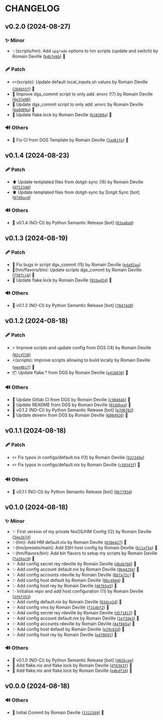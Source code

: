 <!-- markdownlint-disable-file -->
# CHANGELOG

## v0.2.0 (2024-08-27)

### ✨ Minor

  * ✨(scripts/hm): Add `upgrade` options to hm scripts (update and switch) by Romain Deville ([`b4b7ebb`](https://framagit.org/rdeville-private/dotfiles/nixos-data/-/commit/b4b7ebb638643b412bc98ae98285c38172973b7d)) 🔏

### 🩹 Patch

  * ✏️(scripts): Update default local_inputs.sh values by Romain Deville ([`284b55f`](https://framagit.org/rdeville-private/dotfiles/nixos-data/-/commit/284b55fa39fea1116df419c882036dc95aa39b6b)) 🔏
  * 🐛 Improve dgs_commit script to only add .envrc (!7) by Romain Deville ([`6e37e06`](https://framagit.org/rdeville-private/dotfiles/nixos-data/-/commit/6e37e068bc8661c72404a3094d0d0414d811e64a))
  * 🐛 Update dgs_commit script to only add .envrc by Romain Deville ([`6a0d09a`](https://framagit.org/rdeville-private/dotfiles/nixos-data/-/commit/6a0d09a61500dcb0b9a561fc258faa1ded82808b)) 🔏
  * 📌 Update flake.lock by Romain Deville ([`b18309a`](https://framagit.org/rdeville-private/dotfiles/nixos-data/-/commit/b18309a62e33c79cde13038451502aba14b0776d)) 🔏

### 🔊 Others

  * 💚 Fix CI from DGS Template by Romain Deville ([`3ad81fe`](https://framagit.org/rdeville-private/dotfiles/nixos-data/-/commit/3ad81fe15cb3a2342917c9d4c1c480fd69465574)) 🔏

## v0.1.4 (2024-08-23)

### 🩹 Patch

  * ⬆️ Update templated files from dotgit-sync (!6) by Romain Deville ([`d752348`](https://framagit.org/rdeville-private/dotfiles/nixos-data/-/commit/d752348d893b82798c2b4d11d836662972b6f81b))
  * ⬆️ Update templated files from dotgit-sync by Dotgit Sync [bot] ([`87d9acd`](https://framagit.org/rdeville-private/dotfiles/nixos-data/-/commit/87d9acd7f7e4114cd37fc418bfc90f0e5171a10f))

### 🔊 Others

  * 🔖 v0.1.4 (NO-CI) by Python Semantic Release [bot] ([`03aa0a0`](https://framagit.org/rdeville-private/dotfiles/nixos-data/-/commit/03aa0a05b051dda192c9652dd87ac018151f0b63))

## v0.1.3 (2024-08-19)

### 🩹 Patch

  * 🐛 Fix bugs in script dgs_commit (!5) by Romain Deville ([`eda92aa`](https://framagit.org/rdeville-private/dotfiles/nixos-data/-/commit/eda92aa0b5a2c90641407d6fd1cbf2cf83468ed0))
  * 🐛(hm/flavors/bin): Update scripts dgs_commit by Romain Deville ([`f587ccb`](https://framagit.org/rdeville-private/dotfiles/nixos-data/-/commit/f587ccb6e0918fffe12db82d0c14afa9537ef8bf)) 🔏
  * 📌 Update flake.lock by Romain Deville ([`92da424`](https://framagit.org/rdeville-private/dotfiles/nixos-data/-/commit/92da424ddd41f5cf52c774fc8fd2e7c280313bf3)) 🔏

### 🔊 Others

  * 🔖 v0.1.3 (NO-CI) by Python Semantic Release [bot] ([`78474d8`](https://framagit.org/rdeville-private/dotfiles/nixos-data/-/commit/78474d8b6ee435321823f5848fd933ee2953cad3))

## v0.1.2 (2024-08-18)

### 🩹 Patch

  * ⚡️ Improve scripts and update config from DGS (!4) by Romain Deville ([`82cd728`](https://framagit.org/rdeville-private/dotfiles/nixos-data/-/commit/82cd728824e46277ae243c9a906dc4cd9b007cd6))
  * ⚡️(scripts): Improve scripts allowing to build locally by Romain Deville ([`eee9b1f`](https://framagit.org/rdeville-private/dotfiles/nixos-data/-/commit/eee9b1f3d10b0da26524a8c243d22881c664450c)) 🔏
  * 📦️ Update flake.* from DGS by Romain Deville ([`e416036`](https://framagit.org/rdeville-private/dotfiles/nixos-data/-/commit/e416036403c90b24e2d11dc011aa7cf7c755cf61)) 🔏

### 🔊 Others

  * 💚 Update Gitlab CI from DGS by Romain Deville ([`c98464b`](https://framagit.org/rdeville-private/dotfiles/nixos-data/-/commit/c98464b46d0c8b25afba5ae78f2174e1523a87ca)) 🔏
  * 📝 Update README from DGS by Romain Deville ([`91ddbea`](https://framagit.org/rdeville-private/dotfiles/nixos-data/-/commit/91ddbea9fa6d925cc8d287426863752ce4b67596)) 🔏
  * 🔖 v0.1.2 (NO-CI) by Python Semantic Release [bot] ([`e7d6762`](https://framagit.org/rdeville-private/dotfiles/nixos-data/-/commit/e7d67621f5685a40e845f7303dc094e643ad9618))
  * 🔨 Update devenv from DGS by Romain Deville ([`680d926`](https://framagit.org/rdeville-private/dotfiles/nixos-data/-/commit/680d926e0f26751df59f1080d226e4e29bb9861b)) 🔏

## v0.1.1 (2024-08-18)

### 🩹 Patch

  * ✏️ Fix typos in configs/default.nix (!3) by Romain Deville ([`522349e`](https://framagit.org/rdeville-private/dotfiles/nixos-data/-/commit/522349e597d7ecf3202e94834878f3e0e793c2ed))
  * ✏️ Fix typos in configs/default.nix by Romain Deville ([`c58343f`](https://framagit.org/rdeville-private/dotfiles/nixos-data/-/commit/c58343f9bd58147355b74ee896b6e6ecdb820c6f)) 🔏

### 🔊 Others

  * 🔖 v0.1.1 (NO-CI) by Python Semantic Release [bot] ([`8b77934`](https://framagit.org/rdeville-private/dotfiles/nixos-data/-/commit/8b77934e22e7684ad93b2d7684de05055a3cdd6a))

## v0.1.0 (2024-08-18)

### ✨ Minor

  * ✨ First version of my private NixOS/HM Config (!2) by Romain Deville ([`34e2b74`](https://framagit.org/rdeville-private/dotfiles/nixos-data/-/commit/34e2b746af6a243d91d118eb11983c00274a3eef))
  * ✨(hm): Add HM default.nix by Romain Deville ([`838e427`](https://framagit.org/rdeville-private/dotfiles/nixos-data/-/commit/838e4273f07221bf1bb92e4857d3134fa6a6ad57)) 🔏
  * ✨(hm/presets/main): Add SSH host config by Romain Deville ([`b11ef5e`](https://framagit.org/rdeville-private/dotfiles/nixos-data/-/commit/b11ef5efd308b0932083974844ef078815943062)) 🔏
  * ✨(hm/flavors/bin): Add bin flavors to setup my scripts by Romain Deville ([`7a26ac9`](https://framagit.org/rdeville-private/dotfiles/nixos-data/-/commit/7a26ac9985dfbc57b567e7a2d871e7c9222eb3b6)) 🔏
  * ✨ Add config secret rey rdeville by Romain Deville ([`dbab7b0`](https://framagit.org/rdeville-private/dotfiles/nixos-data/-/commit/dbab7b059a0aa1c0e2500a18e987727c20073a63)) 🔏
  * ✨ Add config account default.nix by Romain Deville ([`9b4425b`](https://framagit.org/rdeville-private/dotfiles/nixos-data/-/commit/9b4425bb64b07ea2b1c80063260545d45ebc5d9f)) 🔏
  * ✨ Add config accounts rdeville by Romain Deville ([`6b7a72c`](https://framagit.org/rdeville-private/dotfiles/nixos-data/-/commit/6b7a72ce3c0883d2bcc1333dc52dd5bfa48225da)) 🔏
  * ✨ Add config host default by Romain Deville ([`06c4944`](https://framagit.org/rdeville-private/dotfiles/nixos-data/-/commit/06c4944dcda1bd238fc3074f42df50bc3b7522b1)) 🔏
  * ✨ Add config host rey by Romain Deville ([`46fb5e5`](https://framagit.org/rdeville-private/dotfiles/nixos-data/-/commit/46fb5e57bd3e7187fd76cf9dc25d84b4185ff1e2)) 🔏
  * ✨ Initialise repo and add host configuration (!1) by Romain Deville ([`3f6f353`](https://framagit.org/rdeville-private/dotfiles/nixos-data/-/commit/3f6f3538f2afcb2c2c5b6c525cf2d43308d0c6ed))
  * ✨ Add config default.nix by Romain Deville ([`83dce2d`](https://framagit.org/rdeville-private/dotfiles/nixos-data/-/commit/83dce2dd4ea4ffdb7f30ae6fb23f0ceff8d7bd8f)) 🔏
  * ✨ Add config vms by Romain Deville ([`f314bf2`](https://framagit.org/rdeville-private/dotfiles/nixos-data/-/commit/f314bf2a0a6919b4e27afca68318028215a3c900)) 🔏
  * ✨ Add config secret rey rdeville by Romain Deville ([`d571817`](https://framagit.org/rdeville-private/dotfiles/nixos-data/-/commit/d571817fc090d110dfef56a10e60531a716a99b3)) 🔏
  * ✨ Add config account default.nix by Romain Deville ([`1ef3de3`](https://framagit.org/rdeville-private/dotfiles/nixos-data/-/commit/1ef3de3f1181c22a6dbcd784af40bca2afc988a3)) 🔏
  * ✨ Add config accounts rdeville by Romain Deville ([`4ef6b5a`](https://framagit.org/rdeville-private/dotfiles/nixos-data/-/commit/4ef6b5a3d63d2c9625d758c54288e74ade9f37fd)) 🔏
  * ✨ Add config host default by Romain Deville ([`e29c62d`](https://framagit.org/rdeville-private/dotfiles/nixos-data/-/commit/e29c62de95e853c6bd0b464f85921ab66f7e3802)) 🔏
  * ✨ Add config host rey by Romain Deville ([`ed78691`](https://framagit.org/rdeville-private/dotfiles/nixos-data/-/commit/ed78691dc03f7da09afeda68432b02175352a3b9)) 🔏

### 🔊 Others

  * 🔖 v0.1.0 (NO-CI) by Python Semantic Release [bot] ([`482bcee`](https://framagit.org/rdeville-private/dotfiles/nixos-data/-/commit/482bceeefbb196f5d16b8791915c066e14f48a3c))
  * 🔨 Add flake.nix and flake.lock by Romain Deville ([`df6343f`](https://framagit.org/rdeville-private/dotfiles/nixos-data/-/commit/df6343fe0a613f18bdf3454bf60c94e98a51adce)) 🔏
  * 🔨 Add flake.nix and flake.lock by Romain Deville ([`e4bdf16`](https://framagit.org/rdeville-private/dotfiles/nixos-data/-/commit/e4bdf1603af888fbc5bcad4c1cb97349c18cddae)) 🔏

## v0.0.0 (2024-08-18)

### 🔊 Others

  * 🎉 Initial Commit by Romain Deville ([`1312109`](https://framagit.org/rdeville-private/dotfiles/nixos-data/-/commit/1312109f5250423f42d18dfa0805e4df872a2758)) 🔏
